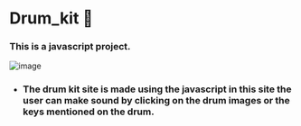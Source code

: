 # Drum_kit 🥁

### This is a javascript project.

![image](https://user-images.githubusercontent.com/75326769/161972576-6b102e65-cdf6-4612-91da-2fdf26fe1f6e.png)

- ### The drum kit site is made using the javascript in this site the user can make sound by clicking on the drum images or the keys mentioned on the drum. 
